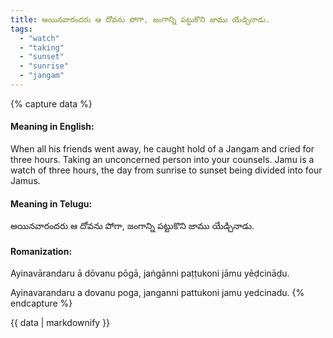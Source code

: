 ```yaml
---
title: అయినవారందరు ఆ దోవను పోగా, జంగాన్ని పట్టుకొని జాము యేడ్చినాడు.
tags:
  - "watch"
  - "taking"
  - "sunset"
  - "sunrise"
  - "jangam"
---
```


{% capture data %}
#### Meaning in English:
When all his friends went away, he caught hold of a Jangam and cried for three hours.
Taking an unconcerned person into your counsels.
Jamu is a watch of three hours, the day from sunrise to sunset being divided into four Jamus.

#### Meaning in Telugu:
అయినవారందరు ఆ దోవను పోగా, జంగాన్ని పట్టుకొని జాము యేడ్చినాడు.

#### Romanization:
Ayinavārandaru ā dōvanu pōgā, jaṅgānni paṭṭukoni jāmu yēḍcināḍu.

Ayinavarandaru a dovanu poga, janganni pattukoni jamu yedcinadu.
{% endcapture %}

{{ data | markdownify }}

